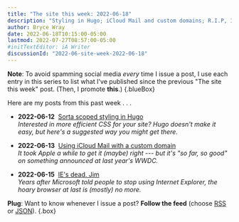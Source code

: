 ```yaml
---
title: "The site this week: 2022-06-18"
description: "Styling in Hugo; iCloud Mail and custom domains; R.I.P, IE."
author: Bryce Wray
date: 2022-06-18T10:15:00-05:00
lastmod: 2022-07-27T08:57:00-05:00
#initTextEditor: iA Writer
discussionId: "2022-06-site-week-2022-06-18"
---
```


**Note**: To avoid spamming social media *every* time I issue a post, I use each entry in this series to list what I've published since the previous "The site this week" post. (Then, I promote **this**.)
{.blueBox}

Here are my posts from this past week . . .

- <span class="sansSerif"><strong class="pokey">2022-06-12</strong></span>&nbsp;&nbsp;[Sorta scoped styling in Hugo](/posts/2022/06/sorta-scoped-styling-hugo/)\
*Interested in more efficient CSS for your site? Hugo doesn't make it easy, but here's a suggested way you might get there.*

- <span class="sansSerif"><strong class="pokey">2022-06-13</strong></span>&nbsp;&nbsp;[Using iCloud Mail with a custom domain](/posts/2022/06/using-icloud-mail-custom-domain/)\
*It took Apple a while to get it (maybe) right --- but it's "so far, so good" on something announced at last year's WWDC.*

- <span class="sansSerif"><strong class="pokey">2022-06-15</strong></span>&nbsp;&nbsp;[IE's dead, Jim](/posts/2022/06/ies-dead-jim/)\
*Years after Microsoft told people to stop using Internet Explorer, the hoary browser at last is (mostly) no more.*

**Plug**: Want to know whenever I issue a post? **Follow the feed** (choose [RSS](/index.xml) or [JSON](/index.json)).
{.box}
